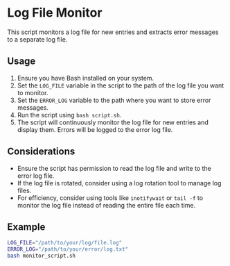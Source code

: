 # Log File Monitor

This script monitors a log file for new entries and extracts error messages to a separate log file.

## Usage

1. Ensure you have Bash installed on your system.
2. Set the `LOG_FILE` variable in the script to the path of the log file you want to monitor.
3. Set the `ERROR_LOG` variable to the path where you want to store error messages.
4. Run the script using `bash script.sh`.
5. The script will continuously monitor the log file for new entries and display them. Errors will be logged to the error log file.

## Considerations

- Ensure the script has permission to read the log file and write to the error log file.
- If the log file is rotated, consider using a log rotation tool to manage log files.
- For efficiency, consider using tools like `inotifywait` or `tail -f` to monitor the log file instead of reading the entire file each time.

## Example

```bash
LOG_FILE="/path/to/your/log/file.log"
ERROR_LOG="/path/to/your/error/log.txt"
bash monitor_script.sh

